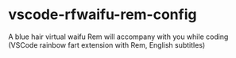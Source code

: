 # vscode-rfwaifu-rem-config
A blue hair virtual waifu Rem will accompany with you while coding (VSCode rainbow fart extension with Rem, English subtitles)
